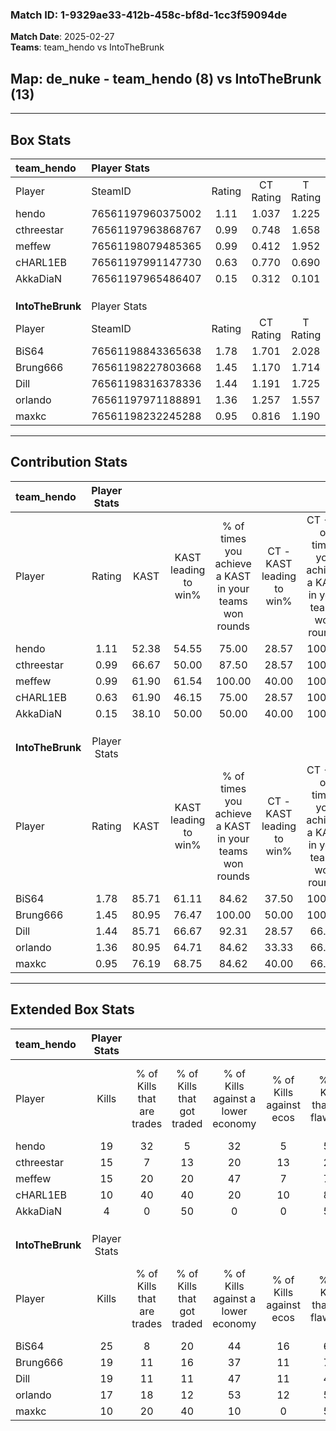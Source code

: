 ### Match ID: 1-9329ae33-412b-458c-bf8d-1cc3f59094de  
**Match Date**: 2025-02-27  
**Teams**: team_hendo vs IntoTheBrunk  

## **Map**: de_nuke - team_hendo (8) vs IntoTheBrunk (13)  
---  

## Box Stats  

| **team_hendo**   | Player Stats      |        |           |          |       |       |       |         |        |      |     |
| :- | :- | :-: | :-: | :-: | :-: | :-: | :-: | :-: | :-: | :-: | :-: |
| Player           | SteamID           | Rating | CT Rating | T Rating | KAST  |  ADR  | Kills | Assists | Deaths | K/D  | HS% |
| hendo            | 76561197960375002 |  1.11  |   1.037   |  1.225   | 52.38 | 98.3  |  19   |    1    |   17   | 1.12 | 57  |
| cthreestar       | 76561197963868767 |  0.99  |   0.748   |  1.658   | 66.67 | 72.7  |  15   |    4    |   17   | 0.88 | 53  |
| meffew           | 76561198079485365 |  0.99  |   0.412   |  1.952   | 61.90 | 89.9  |  15   |    1    |   17   | 0.88 | 53  |
| cHARL1EB         | 76561197991147730 |  0.63  |   0.770   |  0.690   | 61.90 | 49.8  |  10   |    1    |   18   | 0.56 | 20  |
| AkkaDiaN         | 76561197965486407 |  0.15  |   0.312   |  0.101   | 38.10 | 45.5  |   4   |    6    |   21   | 0.19 | 50  |
|                  |                   |        |           |          |       |       |       |         |        |      |     |
|                  |                   |        |           |          |       |       |       |         |        |      |     |
|                  |                   |        |           |          |       |       |       |         |        |      |     |
| **IntoTheBrunk** | Player Stats      |        |           |          |       |       |       |         |        |      |     |
| Player           | SteamID           | Rating | CT Rating | T Rating | KAST  |  ADR  | Kills | Assists | Deaths | K/D  | HS% |
| BiS64            | 76561198843365638 |  1.78  |   1.701   |  2.028   | 85.71 | 119.5 |  25   |    3    |   13   | 1.92 | 56  |
| Brung666         | 76561198227803668 |  1.45  |   1.170   |  1.714   | 80.95 | 84.7  |  19   |    6    |   11   | 1.73 | 42  |
| Dill             | 76561198316378336 |  1.44  |   1.191   |  1.725   | 85.71 | 99.0  |  19   |    3    |   14   | 1.36 | 42  |
| orlando          | 76561197971188891 |  1.36  |   1.257   |  1.557   | 80.95 | 91.2  |  17   |    5    |   12   | 1.42 | 64  |
| maxkc            | 76561198232245288 |  0.95  |   0.816   |  1.190   | 76.19 | 69.1  |  10   |    7    |   13   | 0.77 | 60  |
---  

## Contribution Stats  

| **team_hendo**   | Player Stats |       |                      |                                                        |                           |                                                             |                          |                                                            |
| :- | :-: | :-: | :-: | :-: | :-: | :-: | :-: | :-: |
| Player           |    Rating    | KAST  | KAST leading to win% | % of times you achieve a KAST in your teams won rounds | CT - KAST leading to win% | CT - % of times you achieve a KAST in your teams won rounds | T - KAST leading to win% | T - % of times you achieve a KAST in your teams won rounds |
| hendo            |     1.11     | 52.38 |        54.55         |                         75.00                          |           28.57           |                           100.00                            |          100.00          |                           66.67                            |
| cthreestar       |     0.99     | 66.67 |        50.00         |                         87.50                          |           28.57           |                           100.00                            |          71.43           |                           83.33                            |
| meffew           |     0.99     | 61.90 |        61.54         |                         100.00                         |           40.00           |                           100.00                            |          75.00           |                           100.00                           |
| cHARL1EB         |     0.63     | 61.90 |        46.15         |                         75.00                          |           28.57           |                           100.00                            |          66.67           |                           66.67                            |
| AkkaDiaN         |     0.15     | 38.10 |        50.00         |                         50.00                          |           40.00           |                           100.00                            |          66.67           |                           33.33                            |
|                  |              |       |                      |                                                        |                           |                                                             |                          |                                                            |
|                  |              |       |                      |                                                        |                           |                                                             |                          |                                                            |
|                  |              |       |                      |                                                        |                           |                                                             |                          |                                                            |
| **IntoTheBrunk** | Player Stats |       |                      |                                                        |                           |                                                             |                          |                                                            |
| Player           |    Rating    | KAST  | KAST leading to win% | % of times you achieve a KAST in your teams won rounds | CT - KAST leading to win% | CT - % of times you achieve a KAST in your teams won rounds | T - KAST leading to win% | T - % of times you achieve a KAST in your teams won rounds |
| BiS64            |     1.78     | 85.71 |        61.11         |                         84.62                          |           37.50           |                           100.00                            |          80.00           |                           80.00                            |
| Brung666         |     1.45     | 80.95 |        76.47         |                         100.00                         |           50.00           |                           100.00                            |          90.91           |                           100.00                           |
| Dill             |     1.44     | 85.71 |        66.67         |                         92.31                          |           28.57           |                            66.67                            |          90.91           |                           100.00                           |
| orlando          |     1.36     | 80.95 |        64.71         |                         84.62                          |           33.33           |                            66.67                            |          81.82           |                           90.00                            |
| maxkc            |     0.95     | 76.19 |        68.75         |                         84.62                          |           40.00           |                            66.67                            |          81.82           |                           90.00                            |
---  

## Extended Box Stats  

| **team_hendo**   | Player Stats |                            |                            |                                    |                         |                              |                                 |        |                             |                                     |                          |                               |                            |
| :- | :-: | :-: | :-: | :-: | :-: | :-: | :-: | :-: | :-: | :-: | :-: | :-: | :-: |
| Player           |    Kills     | % of Kills that are trades | % of Kills that got traded | % of Kills against a lower economy | % of Kills against ecos | % of Kills that are flawless | % of Kills that are close duels | Deaths | % of Deaths that get traded | % of Deaths against a lower economy | % of Deaths against ecos | % of Deaths that are flawless | % of Deaths that are close |
| hendo            |      19      |             32             |             5              |                 32                 |            5            |              53              |               11                |   17   |              0              |                 12                  |            6             |              59               |             6              |
| cthreestar       |      15      |             7              |             13             |                 20                 |           13            |              27              |               20                |   17   |             35              |                 12                  |            0             |              76               |             6              |
| meffew           |      15      |             20             |             20             |                 47                 |            7            |              73              |                7                |   17   |             18              |                 18                  |            6             |              41               |             12             |
| cHARL1EB         |      10      |             40             |             40             |                 20                 |           10            |              80              |                0                |   18   |             22              |                 22                  |            6             |              72               |             0              |
| AkkaDiaN         |      4       |             0              |             50             |                 0                  |            0            |              50              |                0                |   21   |             14              |                 19                  |            5             |              52               |             5              |
|                  |              |                            |                            |                                    |                         |                              |                                 |        |                             |                                     |                          |                               |                            |
|                  |              |                            |                            |                                    |                         |                              |                                 |        |                             |                                     |                          |                               |                            |
|                  |              |                            |                            |                                    |                         |                              |                                 |        |                             |                                     |                          |                               |                            |
| **IntoTheBrunk** | Player Stats |                            |                            |                                    |                         |                              |                                 |        |                             |                                     |                          |                               |                            |
| Player           |    Kills     | % of Kills that are trades | % of Kills that got traded | % of Kills against a lower economy | % of Kills against ecos | % of Kills that are flawless | % of Kills that are close duels | Deaths | % of Deaths that get traded | % of Deaths against a lower economy | % of Deaths against ecos | % of Deaths that are flawless | % of Deaths that are close |
| BiS64            |      25      |             8              |             20             |                 44                 |           16            |              64              |                0                |   13   |             31              |                 38                  |            0             |              62               |             8              |
| Brung666         |      19      |             11             |             16             |                 37                 |           11            |              79              |                5                |   11   |              9              |                 36                  |            0             |              82               |             0              |
| Dill             |      19      |             11             |             11             |                 47                 |           11            |              47              |               11                |   14   |             14              |                 36                  |            7             |              29               |             14             |
| orlando          |      17      |             18             |             12             |                 53                 |           12            |              53              |                6                |   12   |             17              |                 33                  |            0             |              58               |             17             |
| maxkc            |      10      |             20             |             40             |                 10                 |            0            |              50              |               10                |   13   |             23              |                 46                  |            8             |              54               |             8              |

